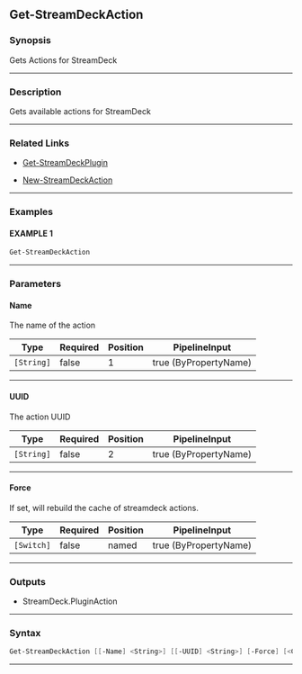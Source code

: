 Get-StreamDeckAction
--------------------
### Synopsis
Gets Actions for StreamDeck

---
### Description

Gets available actions for StreamDeck

---
### Related Links
* [Get-StreamDeckPlugin](Get-StreamDeckPlugin.md)



* [New-StreamDeckAction](New-StreamDeckAction.md)



---
### Examples
#### EXAMPLE 1
```PowerShell
Get-StreamDeckAction
```

---
### Parameters
#### **Name**

The name of the action






|Type      |Required|Position|PipelineInput        |
|----------|--------|--------|---------------------|
|`[String]`|false   |1       |true (ByPropertyName)|



---
#### **UUID**

The action UUID






|Type      |Required|Position|PipelineInput        |
|----------|--------|--------|---------------------|
|`[String]`|false   |2       |true (ByPropertyName)|



---
#### **Force**

If set, will rebuild the cache of streamdeck actions.






|Type      |Required|Position|PipelineInput        |
|----------|--------|--------|---------------------|
|`[Switch]`|false   |named   |true (ByPropertyName)|



---
### Outputs
* StreamDeck.PluginAction




---
### Syntax
```PowerShell
Get-StreamDeckAction [[-Name] <String>] [[-UUID] <String>] [-Force] [<CommonParameters>]
```
---
